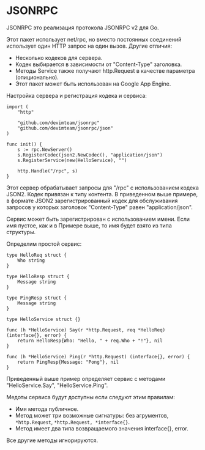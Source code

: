JSONRPC
=======

JSONRPC это реализация протокола JSONRPC v2 для Go.

Этот пакет использует net/rpc, но вместо постоянных соединений использует 
один HTTP запрос на один вызов. Другие отличия:

- Несколько кодеков для сервера.
- Кодек выбирается в зависимости от "Content-Type" заголовка.
- Методы Service также получают http.Request в качестве параметра (опиционально).
- Этот пакет может быть использован на Google App Engine.

Настройка сервера и регистрация кодека и сервиса:
``` 
import (
    "http"
    
    "github.com/devimteam/jsonrpc"
    "github.com/devimteam/jsonrpc/json"
)

func init() {
    s := rpc.NewServer()   
    s.RegisterCodec(json2.NewCodec(), "application/json")
    s.RegisterService(new(HelloService), "")
    
    http.Handle("/rpc", s)
}
```

Этот сервер обрабатывает запросы для "/rpc" с использованием кодека JSON2.
Кодек привязан к типу контента. В приведенном выше примере, в формате JSON2 
зарегистрированный кодек для обслуживания запросов у которых заголовок 
"Content-Type" равен "application/json".

Сервис может быть зарегистрирован с использованием имени. 
Если имя пустое, как и в Примере выше, то имя будет взято из типа структуры.

Определим простой сервис:

```
type HelloReq struct {
    Who string
}

type HelloResp struct {
    Message string
}

type PingResp struct {
    Message string
}

type HelloService struct {}

func (h *HelloService) Say(r *http.Request, req *HelloReq) (interface{}, error) { 
    return HelloResp{Who: "Hello, " + req.Who + "!"}, nil
}

func (h *HelloService) Ping(r *http.Request) (interface{}, error) {
    return PingResp{Message: "Pong"}, nil
}
```

Приведенный выше пример определяет сервис с методами "HelloService.Say", "HelloService.Ping".

Медоты сервиса будут доступны если следуют этим правилам:

- Имя метода публичное.
- Метод может три возможные сигнатуры: без агрументов, `*http.Request`, `*http.Request, *interface{}`.
- Метод имеет два типа возвращаемого значения interface{}, error.

Все другие методы игнорируются.
